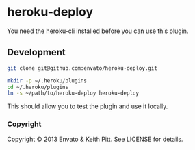 # heroku-deploy

You need the heroku-cli installed before you can use this plugin.

## Development

```bash
git clone git@github.com:envato/heroku-deploy.git

mkdir -p ~/.heroku/plugins
cd ~/.heroku/plugins
ln -s ~/path/to/heroku-deploy heroku-deploy
```

This should allow you to test the plugin and use it locally.

### Copyright

Copyright © 2013 Envato & Keith Pitt. See LICENSE for details.
